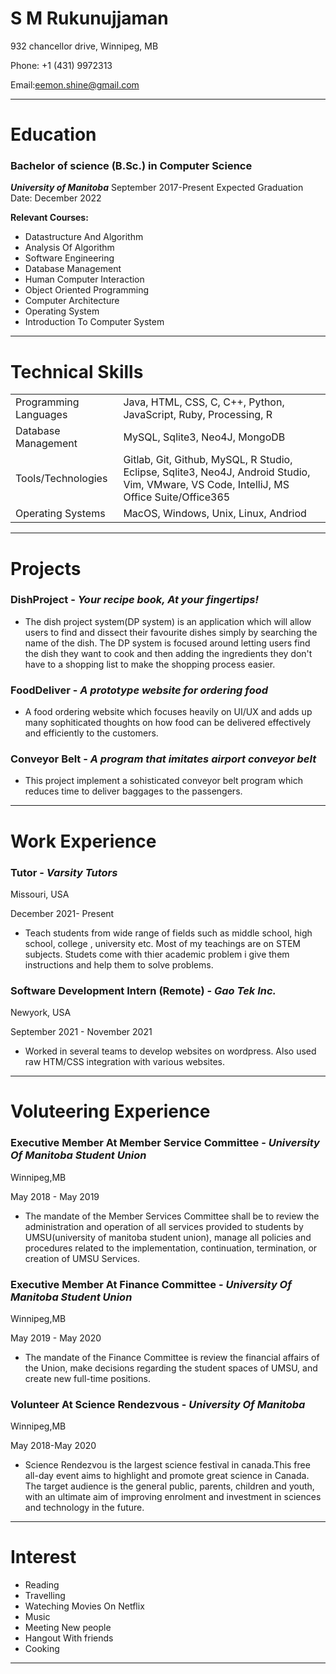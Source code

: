 #  S M Rukunujjaman

932 chancellor drive, Winnipeg, MB 

Phone: +1 (431) 9972313

Email:eemon.shine@gmail.com

---


# Education

### **Bachelor of science (B.Sc.) in Computer Science**
***University of Manitoba***
September 2017-Present
Expected Graduation Date: December 2022

**Relevant Courses:**
* Datastructure And Algorithm
* Analysis Of Algorithm
* Software Engineering
* Database Management
* Human Computer Interaction
* Object Oriented Programming
* Computer Architecture 
* Operating System
* Introduction To Computer System

___


# Technical Skills

|  |  |
| --- | --- |
| Programming Languages | Java, HTML, CSS, C, C++, Python, JavaScript, Ruby, Processing, R |
| Database Management | MySQL, Sqlite3, Neo4J, MongoDB |
| Tools/Technologies | Gitlab, Git, Github, MySQL, R Studio, Eclipse, Sqlite3, Neo4J, Android Studio, Vim, VMware, VS Code, IntelliJ, MS Office Suite/Office365 |
| Operating Systems |  MacOS, Windows, Unix, Linux, Andriod |

---

# Projects

### **DishProject** - *Your recipe book, At your fingertips!*

* The dish project system(DP system) is an application which will allow users to find and dissect their favourite dishes simply by searching the name of the dish. The DP system is focused around letting users find the dish they want to cook and then adding the ingredients they don't have to a shopping list to make the shopping process easier.

### **FoodDeliver** - *A prototype website for ordering food*

* A food ordering website which focuses heavily on UI/UX and adds up many sophiticated thoughts on how food can be delivered effectively and efficiently to the customers.

### **Conveyor Belt** - *A program that imitates airport conveyor belt*

* This project implement a sohisticated conveyor belt program which reduces time to deliver baggages to the passengers.


---


# Work Experience

### **Tutor** - *Varsity Tutors*
Missouri, USA

December 2021- Present

* Teach students from wide range of fields such as middle school, high school, college , university etc. Most of my teachings are on STEM subjects. Studets come with thier academic problem i give them instructions and help them to solve problems.

### **Software Development Intern (Remote)** - *Gao Tek Inc.*
Newyork, USA

September 2021 - November 2021

* Worked in several teams to develop websites on wordpress. Also used raw HTM/CSS integration with various websites.


---

# Voluteering Experience

### **Executive Member At Member Service Committee** - *University Of Manitoba Student Union*
Winnipeg,MB

May 2018 - May 2019

* The mandate of the Member Services Committee shall be to review the administration and operation of all services provided to students by UMSU(university of manitoba student union), manage all policies and procedures related to the implementation, continuation, termination, or creation of UMSU Services.

### **Executive Member At Finance Committee** - *University Of Manitoba Student Union*
Winnipeg,MB

May 2019 - May 2020

* The mandate of the Finance Committee is review the financial affairs of the Union, make decisions regarding the student spaces of UMSU, and create new full-time positions.

### **Volunteer At Science Rendezvous** - *University Of Manitoba*
Winnipeg,MB

May 2018-May 2020

* Science Rendezvou is the largest science festival in canada.This free all-day event aims to highlight and promote great science in Canada. The target audience is the general public, parents, children and youth, with an ultimate aim of improving enrolment and investment in sciences and technology in the future.

---

# Interest

* Reading
* Travelling
* Wateching Movies On Netflix
* Music
* Meeting New people
* Hangout With friends
* Cooking

---
